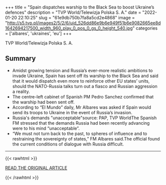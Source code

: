 +++
title = "Spain dispatches warship to the Black Sea to boost Ukraine’s defences"
description = "TVP World/Telewizja Polska S. A."
date = "2022-01-20 22:10:25"
slug = "61e9db750b7fa8a5cd2e4868"
image = "http://s5.tvp.pl/images2/5/2/6/uid_526dd86e9b6e949f51b6e9082665ee8d1642694217500_width_960_play_0_pos_0_gs_0_height_540.jpg"
categories = ['albares', 'ukraines', 'eu']
+++

TVP World/Telewizja Polska S. A.

## Summary

- Amidst growing tension and Russia’s ever-more realistic ambitions to invade Ukraine, Spain has sent off its warship to the Black Sea and said that it would dispatch even more to reinforce other EU states’ units, should the NATO-Russia talks turn out a fiasco and Russian aggression a reality.
- The centre-left cabinet of Spanish PM Pedro Sanchez confirmed that the warship had been sent off.
- According to “El Mundo” daily, Mr Albares was asked if Spain would send its troops to Ukraine in the event of Russia’s invasion.
- Russia's demands "unacceptable"source: PAP, TVP WorldThe Spanish FM stressed that the demands Russia had been recently advancing were to his mind “unacceptable”.
- “We must not turn back to the past, to spheres of influence and to restraining the sovereignty of states,” FM Albares said.The official found the current conditions of dialogue with Russia difficult.

---

{{< rawhtml >}}
  <p class="article-category">
    <a target="_blank" href="https://tvpworld.com/58057335/spain-dispatches-warship-to-the-black-sea-to-boost-ukraines-defences">READ THE ORIGINAL ARTICLE</a>
  </p>
{{< /rawhtml >}}
